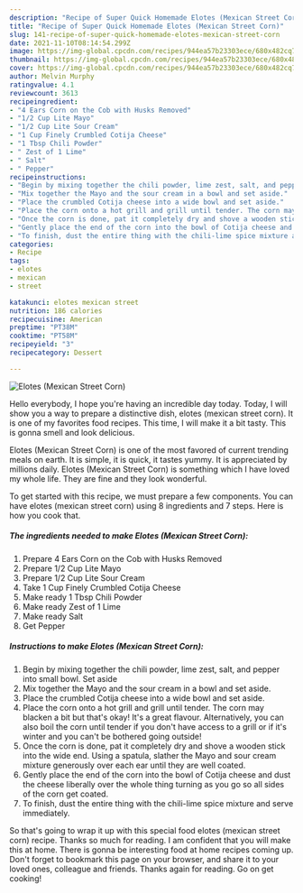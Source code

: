 ```yaml
---
description: "Recipe of Super Quick Homemade Elotes (Mexican Street Corn)"
title: "Recipe of Super Quick Homemade Elotes (Mexican Street Corn)"
slug: 141-recipe-of-super-quick-homemade-elotes-mexican-street-corn
date: 2021-11-10T08:14:54.299Z
image: https://img-global.cpcdn.com/recipes/944ea57b23303ece/680x482cq70/elotes-mexican-street-corn-recipe-main-photo.jpg
thumbnail: https://img-global.cpcdn.com/recipes/944ea57b23303ece/680x482cq70/elotes-mexican-street-corn-recipe-main-photo.jpg
cover: https://img-global.cpcdn.com/recipes/944ea57b23303ece/680x482cq70/elotes-mexican-street-corn-recipe-main-photo.jpg
author: Melvin Murphy
ratingvalue: 4.1
reviewcount: 3613
recipeingredient:
- "4 Ears Corn on the Cob with Husks Removed"
- "1/2 Cup Lite Mayo"
- "1/2 Cup Lite Sour Cream"
- "1 Cup Finely Crumbled Cotija Cheese"
- "1 Tbsp Chili Powder"
- " Zest of 1 Lime"
- " Salt"
- " Pepper"
recipeinstructions:
- "Begin by mixing together the chili powder, lime zest, salt, and pepper into small bowl. Set aside"
- "Mix together the Mayo and the sour cream in a bowl and set aside."
- "Place the crumbled Cotija cheese into a wide bowl and set aside."
- "Place the corn onto a hot grill and grill until tender. The corn may blacken a bit but that&#39;s okay! It&#39;s a great flavour. Alternatively, you can also boil the corn until tender if you don&#39;t have access to a grill or if it&#39;s winter and you can&#39;t be bothered going outside!"
- "Once the corn is done, pat it completely dry and shove a wooden stick into the wide end. Using a spatula, slather the Mayo and sour cream mixture generously over each ear until they are well coated."
- "Gently place the end of the corn into the bowl of Cotija cheese and dust the cheese liberally over the whole thing turning as you go so all sides of the corn get coated."
- "To finish, dust the entire thing with the chili-lime spice mixture and serve immediately."
categories:
- Recipe
tags:
- elotes
- mexican
- street

katakunci: elotes mexican street 
nutrition: 186 calories
recipecuisine: American
preptime: "PT38M"
cooktime: "PT58M"
recipeyield: "3"
recipecategory: Dessert

---
```



![Elotes (Mexican Street Corn)](https://img-global.cpcdn.com/recipes/944ea57b23303ece/680x482cq70/elotes-mexican-street-corn-recipe-main-photo.jpg)

Hello everybody, I hope you're having an incredible day today. Today, I will show you a way to prepare a distinctive dish, elotes (mexican street corn). It is one of my favorites food recipes. This time, I will make it a bit tasty. This is gonna smell and look delicious.



Elotes (Mexican Street Corn) is one of the most favored of current trending meals on earth. It is simple, it is quick, it tastes yummy. It is appreciated by millions daily. Elotes (Mexican Street Corn) is something which I have loved my whole life. They are fine and they look wonderful.


To get started with this recipe, we must prepare a few components. You can have elotes (mexican street corn) using 8 ingredients and 7 steps. Here is how you cook that.

<!--inarticleads1-->

##### The ingredients needed to make Elotes (Mexican Street Corn):

1. Prepare 4 Ears Corn on the Cob with Husks Removed
1. Prepare 1/2 Cup Lite Mayo
1. Prepare 1/2 Cup Lite Sour Cream
1. Take 1 Cup Finely Crumbled Cotija Cheese
1. Make ready 1 Tbsp Chili Powder
1. Make ready  Zest of 1 Lime
1. Make ready  Salt
1. Get  Pepper




<!--inarticleads2-->

##### Instructions to make Elotes (Mexican Street Corn):

1. Begin by mixing together the chili powder, lime zest, salt, and pepper into small bowl. Set aside
1. Mix together the Mayo and the sour cream in a bowl and set aside.
1. Place the crumbled Cotija cheese into a wide bowl and set aside.
1. Place the corn onto a hot grill and grill until tender. The corn may blacken a bit but that&#39;s okay! It&#39;s a great flavour. Alternatively, you can also boil the corn until tender if you don&#39;t have access to a grill or if it&#39;s winter and you can&#39;t be bothered going outside!
1. Once the corn is done, pat it completely dry and shove a wooden stick into the wide end. Using a spatula, slather the Mayo and sour cream mixture generously over each ear until they are well coated.
1. Gently place the end of the corn into the bowl of Cotija cheese and dust the cheese liberally over the whole thing turning as you go so all sides of the corn get coated.
1. To finish, dust the entire thing with the chili-lime spice mixture and serve immediately.




So that's going to wrap it up with this special food elotes (mexican street corn) recipe. Thanks so much for reading. I am confident that you will make this at home. There is gonna be interesting food at home recipes coming up. Don't forget to bookmark this page on your browser, and share it to your loved ones, colleague and friends. Thanks again for reading. Go on get cooking!
